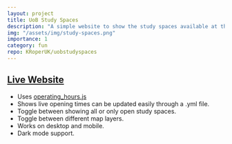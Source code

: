 ```yaml
---
layout: project
title: UoB Study Spaces
description: "A simple website to show the study spaces available at the University of Birmingham."
img: "/assets/img/study-spaces.png"
importance: 1
category: fun
repo: KRoperUK/uobstudyspaces
---
```


## [Live Website](https://uobstudy.space)

- Uses [operating_hours.js](https://github.com/opening-hours/opening_hours.js/)
- Shows live opening times can be updated easily through a .yml file.
- Toggle between showing all or only open study spaces.
- Toggle between different map layers.
- Works on desktop and mobile.
- Dark mode support.
